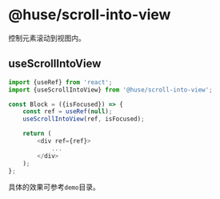 # @huse/scroll-into-view

控制元素滚动到视图内。

## useScrollIntoView

```javascript
import {useRef} from 'react';
import {useScrollIntoView} from '@huse/scroll-into-view';

const Block = ({isFocused}) => {
    const ref = useRef(null);
    useScrollIntoView(ref, isFocused);

    return (
        <div ref={ref}>
            ...
        </div>
    );
};
```

具体的效果可参考`demo`目录。
